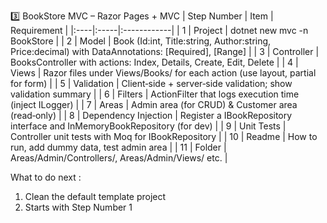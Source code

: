 3️⃣ BookStore MVC – Razor Pages + MVC
| Step Number | Item | Requirement |
|:----|:-----|:------------|
| 1 | Project | dotnet new mvc -n BookStore |
| 2 | Model |	Book (Id:int, Title:string, Author:string, Price:decimal) with DataAnnotations: [Required], [Range] |
| 3 | Controller |	BooksController with actions: Index, Details, Create, Edit, Delete |
| 4 | Views |	Razor files under Views/Books/ for each action (use layout, partial for form) |
| 5 | Validation |	Client‑side + server‑side validation; show validation summary |
| 6 | Filters |	ActionFilter that logs execution time (inject ILogger) |
| 7 | Areas |	Admin area (for CRUD) & Customer area (read‑only) |
| 8 | Dependency Injection |	Register a IBookRepository interface and InMemoryBookRepository (for dev) |
| 9 | Unit Tests |	Controller unit tests with Moq for IBookRepository |
| 10 | Readme |	How to run, add dummy data, test admin area |
| 11 | Folder |	Areas/Admin/Controllers/, Areas/Admin/Views/ etc. |

What to do next :
1. Clean the default template project
2. Starts with Step Number 1
